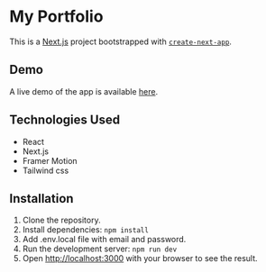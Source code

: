# My Portfolio

This is a [Next.js](https://nextjs.org/) project bootstrapped with [`create-next-app`](https://github.com/vercel/next.js/tree/canary/packages/create-next-app).

## Demo

A live demo of the app is available [here](https://www.andrei-popov.com/).

## Technologies Used

- React
- Next.js
- Framer Motion
- Tailwind css

## Installation

1. Clone the repository.
2. Install dependencies: `npm install`
3. Add .env.local file with email and password.
4. Run the development server: `npm run dev`
5. Open [http://localhost:3000](http://localhost:3000) with your browser to see the result.
